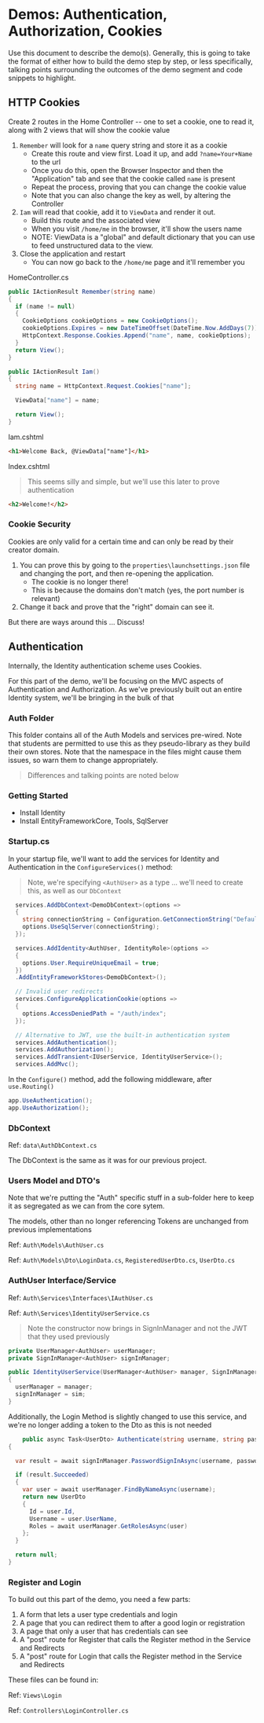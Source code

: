 # Demos: Authentication, Authorization, Cookies

Use this document to describe the demo(s). Generally, this is going to take the format of either how to build the demo step by step, or less specifically, talking points surrounding the outcomes of the demo segment and code snippets to highlight.

## HTTP Cookies

Create 2 routes in the Home Controller -- one to set a cookie, one to read it, along with 2 views that will show the cookie value

1. `Remember` will look for a `name` query string and store it as a cookie
   - Create this route and view first. Load it up, and add `?name=Your+Name` to the url
   - Once you do this, open the Browser Inspector and then the "Application" tab and see that the cookie called `name` is present
   - Repeat the process, proving that you can change the cookie value
   - Note that you can also change the key as well, by altering the Controller
1. `Iam` will read that cookie, add it to `ViewData` and render it out.
   - Build this route and the associated view
   - When you visit `/home/me` in the browser, it'll show the users name
   - NOTE: ViewData is a "global" and default dictionary that you can use to feed unstructured data to the view.
1. Close the application and restart
   - You can now go back to the `/home/me` page and it'll remember you

HomeController.cs

```csharp
public IActionResult Remember(string name)
{
  if (name != null)
  {
    CookieOptions cookieOptions = new CookieOptions();
    cookieOptions.Expires = new DateTimeOffset(DateTime.Now.AddDays(7));
    HttpContext.Response.Cookies.Append("name", name, cookieOptions);
  }
  return View();
}

public IActionResult Iam()
{
  string name = HttpContext.Request.Cookies["name"];

  ViewData["name"] = name;

  return View();
}
```

Iam.cshtml

```html
<h1>Welcome Back, @ViewData["name"]</h1>
```

Index.cshtml

> This seems silly and simple, but we'll use this later to prove authentication

```html
<h2>Welcome!</h2>
```

### Cookie Security

Cookies are only valid for a certain time and can only be read by their creator domain.

1. You can prove this by going to the `properties\launchsettings.json` file and changing the port, and then re-opening the application.
   - The cookie is no longer there!
   - This is because the domains don't match (yes, the port number is relevant)
1. Change it back and prove that the "right" domain can see it.

But there are ways around this ... Discuss!

## Authentication

Internally, the Identity authentication scheme uses Cookies.

For this part of the demo, we'll be focusing on the MVC aspects of Authentication and Authorization. As we've previously built out an entire Identity system, we'll be bringing in the bulk of that

### Auth Folder

This folder contains all of the Auth Models and services pre-wired. Note that students are permitted to use this as they pseudo-library as they build their own stores. Note that the namespace in the files might cause them issues, so warn them to change appropriately.

> Differences and talking points are noted below

### Getting Started

- Install Identity
- Install EntityFrameworkCore, Tools, SqlServer

### Startup.cs

In your startup file, we'll want to add the services for Identity and Authentication in the `ConfigureServices()` method:

> Note, we're specifying `<AuthUser>` as a type ... we'll need to create this, as well as our `DbContext`

```csharp
  services.AddDbContext<DemoDbContext>(options =>
  {
    string connectionString = Configuration.GetConnectionString("DefaultConnection");
    options.UseSqlServer(connectionString);
  });

  services.AddIdentity<AuthUser, IdentityRole>(options =>
  {
    options.User.RequireUniqueEmail = true;
  })
  .AddEntityFrameworkStores<DemoDbContext>();

  // Invalid user redirects
  services.ConfigureApplicationCookie(options =>
  {
    options.AccessDeniedPath = "/auth/index";
  });

  // Alternative to JWT, use the built-in authentication system
  services.AddAuthentication();
  services.AddAuthorization();
  services.AddTransient<IUserService, IdentityUserService>();
  services.AddMvc();

```

In the `Configure()` method, add the following middleware, after `use.Routing()`

```csharp
app.UseAuthentication();
app.UseAuthorization();
```

### DbContext

Ref: `data\AuthDbContext.cs`

The DbContext is the same as it was for our previous project.

### Users Model and DTO's

Note that we're putting the "Auth" specific stuff in a sub-folder here to keep it as segregated as we can from the core sytem.

The models, other than no longer referencing Tokens are unchanged from previous implementations

Ref: `Auth\Models\AuthUser.cs`

Ref: `Auth\Models\Dto\LoginData.cs`, `RegisteredUserDto.cs`, `UserDto.cs`

### AuthUser Interface/Service

Ref: `Auth\Services\Interfaces\IAuthUser.cs`

Ref: `Auth\Services\IdentityUserService.cs`

> Note the constructor now brings in SignInManager and not the JWT that they used previously

```csharp
private UserManager<AuthUser> userManager;
private SignInManager<AuthUser> signInManager;

public IdentityUserService(UserManager<AuthUser> manager, SignInManager<AuthUser> sim)
{
  userManager = manager;
  signInManager = sim;
}
```

Additionally, the Login Method is slightly changed to use this service, and we're no longer adding a token to the Dto as this is not needed

```csharp
    public async Task<UserDto> Authenticate(string username, string password)
{

  var result = await signInManager.PasswordSignInAsync(username, password, true, false);

  if (result.Succeeded)
  {
    var user = await userManager.FindByNameAsync(username);
    return new UserDto
    {
      Id = user.Id,
      Username = user.UserName,
      Roles = await userManager.GetRolesAsync(user)
    };
  }

  return null;
}
```

### Register and Login

To build out this part of the demo, you need a few parts:

1. A form that lets a user type credentials and login
1. A page that you can redirect them to after a good login or registration
1. A page that only a user that has credentials can see
1. A "post" route for Register that calls the Register method in the Service and Redirects
1. A "post" route for Login that calls the Register method in the Service and Redirects

These files can be found in:

Ref: `Views\Login`

Ref: `Controllers\LoginController.cs`
